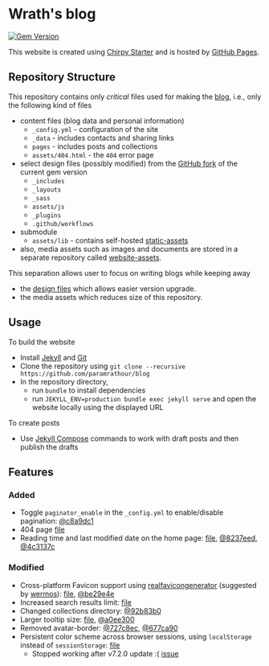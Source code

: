 # Wrath's blog

[![Gem Version](https://img.shields.io/gem/v/jekyll-theme-chirpy)][gem]&nbsp;

This website is created using [Chirpy Starter](chirpy-starter) and is hosted by [GitHub Pages](https://pages.github.com/).

## Repository Structure
This repository contains only _critical_ files used for making the [blog](https://paramrathour.github.io/blog/), i.e., only the following kind of files
- content files (blog data and personal information)
	- `_config.yml` - configuration of the site
	- `_data` - includes contacts and sharing links
	- `pages` - includes posts and collections
	- `assets/404.html` - the `404` error page
- select design files (possibly modified) from the [GitHub fork](https://github.com/cotes2020/jekyll-theme-chirpy/commits?author=semantic-release-bot) of the current gem version
	- `_includes`
	- `_layouts`
	- `_sass`
	- `assets/js`
	- `_plugins`
	- `.github/workflows`
- submodule
	- `assets/lib` - contains self-hosted [static-assets](https://github.com/cotes2020/chirpy-static-assets)
- also, media assets such as images and documents are stored in a separate repository called [website-assets](https://github.com/paramrathour/website-assets).

This separation allows user to focus on writing blogs while keeping away
- the [design files](https://github.com/cotes2020/jekyll-theme-chirpy/commits?author=semantic-release-bot) which allows easier version upgrade.
- the media assets which reduces size of this repository.

## Usage
To build the website
- Install [Jekyll](https://jekyllrb.com/docs/installation/) and [Git](https://git-scm.com/)
- Clone the repository using `git clone --recursive https://github.com/paramrathour/blog`
- In the repository directory,
	- run `bundle` to install dependencies
	- run `JEKYLL_ENV=production bundle exec jekyll serve` and open the website locally using the displayed URL

To create posts 
- Use [Jekyll Compose](https://github.com/jekyll/jekyll-compose) commands to work with draft posts and then publish the drafts

## Features
### Added
- Toggle `paginator_enable` in the `_config.yml` to enable/disable pagination: [@c8a9dc1](https://github.com/paramrathour/blog/commit/c8a9dc11ca9b64b935661dc9d1da96611fdd8861)
- 404 page [file](https://github.com/paramrathour/blog/blob/main/assets/404.html)
- Reading time and last modified date on the home page: [file](https://github.com/paramrathour/blog/commits/main/_layouts/home.html), [@8237eed](https://github.com/paramrathour/blog/commit/8237eed3d5b5a43171ca8a002fa6d957916338cc), [@4c3137c](https://github.com/paramrathour/blog/commit/4c3137c21a843b9b620b61db718ce40697b192e0)
### Modified
- Cross-platform Favicon support using [realfavicongenerator](https://realfavicongenerator.net/) (suggested by [wermos](https://wermos.github.io/blog/)): [file](https://github.com/paramrathour/blog/commits/main/_includes/favicons.html), [@be29e4e](https://github.com/paramrathour/blog/commit/be29e4e61003aa9c1e7eb352b5a017ad5be92103)
- Increased search results limit: [file](https://github.com/paramrathour/blog/blob/main/_includes/search-loader.html)
- Changed collections directory: [@92b83b0](https://github.com/paramrathour/blog/commit/92b83b095c62800ab40a369b8715bbd2fa7f8785)
- Larger tooltip size: [file](https://github.com/paramrathour/blog/blob/main/_includes/tooltip-style.html), [@a0ee300](https://github.com/paramrathour/blog/commit/a0ee3005cba5c02d2f2eee8b3dbbd8805adb8ad5)
- Removed avatar-border: [@727c8ec](https://github.com/paramrathour/blog/commit/727c8ec2e7cdc5433c5a2ed674b64c07028c1315), [@677ca90](https://github.com/paramrathour/blog/commit/677ca9039006e826553ebdfe170738524b4d5ce2#diff-8c681e1a819cb60f283844738bd2c82b0f99f3018983332a85bdf05dbd4eee90)
- Persistent color scheme across browser sessions, using `localStorage` instead of `sessionStorage`: [file](https://github.com/paramrathour/blog/commits/main/_includes/mode-toggle.html)
	- Stopped working after v7.2.0 update :( [issue](https://github.com/paramrathour/blog/issues/2)

[gem]: https://rubygems.org/gems/jekyll-theme-chirpy
[chirpy]: https://github.com/cotes2020/jekyll-theme-chirpy/
[chirpy-starter]: https://github.com/cotes2020/chirpy-starter
[use-template]: https://github.com/cotes2020/chirpy-starter/generate